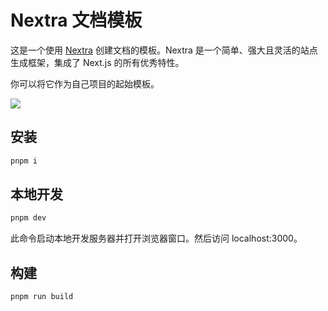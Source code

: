 # Nextra 文档模板

这是一个使用 [Nextra](https://nextra.site) 创建文档的模板。Nextra 是一个简单、强大且灵活的站点生成框架，集成了 Next.js 的所有优秀特性。

你可以将它作为自己项目的起始模板。

[![](https://edgeone.ai/media/64ec487b-fba7-4815-bb8d-3cfdac1a377f.png)](https://nextra-docs-template.edgeone.app/)

## 安装
```bash
pnpm i
```

## 本地开发

```bash
pnpm dev
```

此命令启动本地开发服务器并打开浏览器窗口。然后访问 localhost:3000。

## 构建

```bash
pnpm run build
```